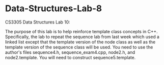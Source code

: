 # Data-Structures-Lab-8
CS3305 Data Structures Lab 10:


The purpose of this lab is to help reinforce template class concepts in C++. Specifically, the lab to repeat the sequence lab from last week which used a linked list except that the template version of the node class as well as the template version of the sequence class will be used. You need to use the author's files sequence4.h, sequence_exam4.cpp, node2.h, and node2.template. You will need to construct sequence5.template.
